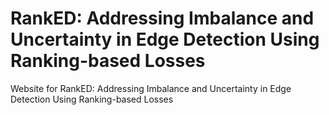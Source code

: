 # RankED: Addressing Imbalance and Uncertainty in Edge Detection Using Ranking-based Losses
Website for RankED: Addressing Imbalance and Uncertainty in Edge Detection Using Ranking-based Losses 
